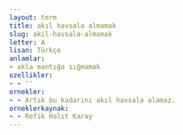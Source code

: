 ```yaml
---
layout: term
title: akıl havsala almamak
slug: akil-havsala-almamak
letter: A
lisan: Türkçe
anlamlar:
- akla mantığa sığmamak
ozellikler:
- - ''
ornekler:
- - Artık bu kadarını akıl havsala alamaz.
orneklerkaynak:
- - Refik Halit Karay
---
```

